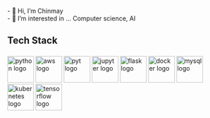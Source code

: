 
<p align="left">- 👋 Hi, I’m Chinmay<br>- 👀 I’m interested in ... Computer science, AI</p>

###

<h2 align="left">Tech Stack</h2>

###

<div align="left">
  <img src="https://cdn.jsdelivr.net/gh/devicons/devicon/icons/python/python-original.svg" height="60" width="60" alt="python logo"  />
  <img src="https://cdn.jsdelivr.net/gh/devicons/devicon@latest/icons/amazonwebservices/amazonwebservices-plain-wordmark.svg" height="60" width="60" alt="aws logo" />
  <img src="https://cdn.jsdelivr.net/gh/devicons/devicon@latest/icons/pytorch/pytorch-plain-wordmark.svg" height="60" width="60" alt="pyt logo"/>
  <img src="https://cdn.jsdelivr.net/gh/devicons/devicon/icons/jupyter/jupyter-original.svg" height="60" width="60" alt="jupyter logo"  />
  <img src="https://cdn.jsdelivr.net/gh/devicons/devicon/icons/flask/flask-original.svg" height="60" width="60" alt="flask logo"  />
  <img src="https://cdn.jsdelivr.net/gh/devicons/devicon/icons/docker/docker-original.svg" height="60" width="60" alt="docker logo"  />
  <img src="https://cdn.jsdelivr.net/gh/devicons/devicon@latest/icons/mysql/mysql-original-wordmark.svg" height="60" width="60" alt="mysql logo" />
  <img src="https://cdn.jsdelivr.net/gh/devicons/devicon/icons/kubernetes/kubernetes-plain.svg" height="60" width="60" alt="kubernetes logo"  />
  <img src="https://cdn.jsdelivr.net/gh/devicons/devicon/icons/tensorflow/tensorflow-original.svg" height="60" width="60" alt="tensorflow logo"  />
</div>

###
